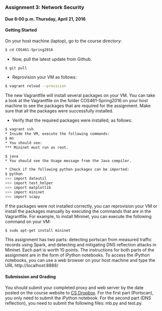 ### Assignment 3: Network Security

#### Due 6:00 p.m. Thursday, April 21, 2016

#### Getting Started

On your host machine (laptop), go to the course directory:

```bash 
$ cd COS461-Spring2016
```

* Now, pull the latest update from Github.
```bash
$ git pull
```

* Reprovision your VM as follows: 
```bash
$ vagrant reload --provision
```

The new Vagrantfile will install several packages on your VM. You can take a look at the Vagrantfile on the folder COS461-Spring2016 on your host machine to see the packages that are required for the assignment. Make sure that all the packages were successfully installed.

* Verify that the required packages were installed, as follows:
```bash
$ vagrant ssh
* Inside the VM, execute the following commands:
$ mn
* You should see:
*** Mininet must run as root.

$ java
* You should see the Usage message from the Java compiler.

* Check if the following python packages can be imported:
$ python
>>> import dateutil
>>> import test_helper
>>> import matplotlib
>>> import mininet
>>> import scapy
```

If the packages were not installed correctly, you can reprovision your VM or install the packages manually by executing the commands that are in the Vagrantfile. For example, to install Mininet, you can execute the following command on your VM:
```bash
$ sudo apt-get install mininet
```


This assignment has two parts: detecting portscan from measured traffic records using Spark, and detecting and mitigating DNS reflection attacks in Mininet. Each part is worth 10 points. The instructions for both parts of the assignment are in the form of iPython notebooks. 
To access the iPython notebooks, you can use a web browser on your host machine and type the URL http://localhost:8888/

#### Submission and Grading

You should submit your completed proxy and web server by the date posted on the course website to [CS Dropbox](https://dropbox.cs.princeton.edu/COS461_S2016/Assignment3). 
For the first part (Portscan), you only need to submit the iPython notebook. For the second part (DNS reflection), you need to submit the following files: mb.py and test.py. 

